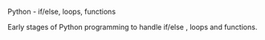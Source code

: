 Python - if/else, loops, functions

Early stages of Python programming to handle if/else , loops and functions.
